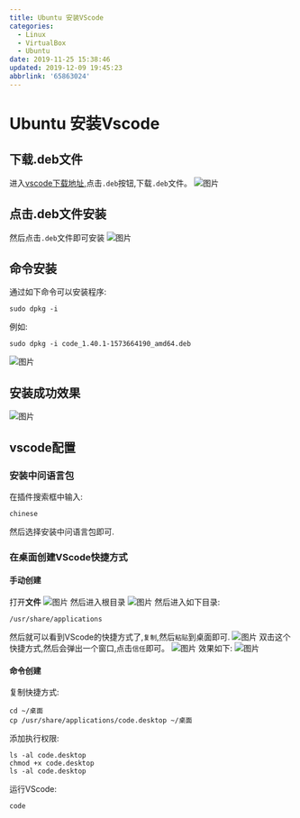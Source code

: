 ```yaml
---
title: Ubuntu 安装VScode
categories: 
  - Linux
  - VirtualBox
  - Ubuntu
date: 2019-11-25 15:38:46
updated: 2019-12-09 19:45:23
abbrlink: '65863024'
---
```

# Ubuntu 安装Vscode #
## 下载.deb文件 ##
进入[vscode下载地址](https://code.visualstudio.com/Download),点击`.deb`按钮,下载`.deb`文件。
![图片](https://raw.githubusercontent.com/lanlan2017/images/master/Linux/Ubuntu/instatll/vscode/1.png)
## 点击.deb文件安装 ##
然后点击`.deb`文件即可安装
![图片](https://raw.githubusercontent.com/lanlan2017/images/master/Linux/Ubuntu/instatll/vscode/3.png)

## 命令安装 ##
通过如下命令可以安装程序:
```shell
sudo dpkg -i 
```
例如:
```shell
sudo dpkg -i code_1.40.1-1573664190_amd64.deb 
```
![图片](https://raw.githubusercontent.com/lanlan2017/images/master/Linux/Ubuntu/instatll/vscode/4.png)
## 安装成功效果 ##
![图片](https://raw.githubusercontent.com/lanlan2017/images/master/Linux/Ubuntu/instatll/vscode/5.png)

## vscode配置 ##
### 安装中问语言包 ###
在插件搜索框中输入:
```
chinese
```
然后选择安装中问语言包即可.
### 在桌面创建VScode快捷方式 ###
#### 手动创建 ####
打开**文件**
![图片](https://raw.githubusercontent.com/lanlan2017/images/master/Linux/Ubuntu/instatll/vscode/6.png)
然后进入根目录
![图片](https://raw.githubusercontent.com/lanlan2017/images/master/Linux/Ubuntu/instatll/vscode/7.png)
然后进入如下目录:
```shell
/usr/share/applications
```
然后就可以看到VScode的快捷方式了,`复制`,然后`粘贴`到桌面即可.
![图片](https://raw.githubusercontent.com/lanlan2017/images/master/Ubuntu/instatll/vscode/8.png)
双击这个快捷方式,然后会弹出一个窗口,点击`信任`即可。
![图片](https://raw.githubusercontent.com/lanlan2017/images/master/Ubuntu/instatll/vscode/9.png)
效果如下:
![图片](https://raw.githubusercontent.com/lanlan2017/images/master/Ubuntu/instatll/vscode/10.png)
#### 命令创建 ####
复制快捷方式:
```shell
cd ~/桌面
cp /usr/share/applications/code.desktop ~/桌面
```
添加执行权限:
```shell
ls -al code.desktop
chmod +x code.desktop
ls -al code.desktop
```
运行VScode:
```shell
code
```


